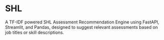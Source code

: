 # SHL
 A TF-IDF powered SHL Assessment Recommendation Engine using FastAPI, Streamlit, and Pandas, designed to suggest relevant assessments based on job titles or skill descriptions.
